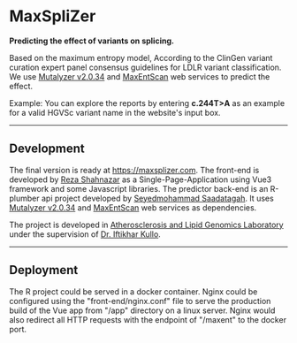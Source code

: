 # MaxSpliZer

**Predicting the effect of variants on splicing.**

Based on the maximum entropy model, According to the ClinGen variant curation expert panel consensus guidelines for LDLR variant classification. We use [Mutalyzer v2.0.34](https://mutalyzer.nl/) and [MaxEntScan](http://hollywood.mit.edu/burgelab/maxent/Xmaxentscan_scoreseq.html) web services to predict the effect.

Example: You can explore the reports by entering **c.244T>A** as an example for a valid HGVSc variant name in the website's input box.

---

## Development

The final version is ready at https://maxsplizer.com.
The front-end is developed by [Reza Shahnazar](https://ir.linkedin.com/in/reza-shahnazar-93537672) as a Single-Page-Application using Vue3 framework and some Javascript libraries.
The predictor back-end is an R-plumber api project developed by [Seyedmohammad Saadatagah](https://ir.linkedin.com/in/seyedmohammad-saadatagah-18b103122). It uses [Mutalyzer v2.0.34](https://mutalyzer.nl/) and [MaxEntScan](http://hollywood.mit.edu/burgelab/maxent/Xmaxentscan_scoreseq.html) web services as dependencies.

The project is developed in [Atherosclerosis and Lipid Genomics Laboratory](https://www.mayo.edu/research/labs/atherosclerosis-lipid-genomics/overview) under the supervision of [Dr. Iftikhar Kullo](https://www.mayo.edu/research/labs/atherosclerosis-lipid-genomics/overview).

---

## Deployment

The R project could be served in a docker container.
Nginx could be configured using the "front-end/nginx.conf" file to serve the production build of the Vue app from "/app" directory on a linux server. Nginx would also redirect all HTTP requests with the endpoint of "/maxent" to the docker port.
